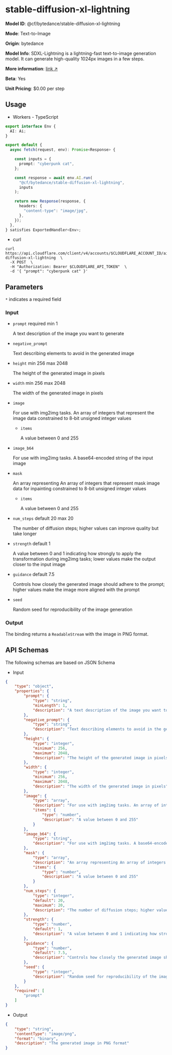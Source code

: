 #   stable-diffusion-xl-lightning

**Model ID**: @cf/bytedance/stable-diffusion-xl-lightning

**Mode**: Text-to-Image

**Origin**: bytedance

**Model Info**: SDXL-Lightning is a lightning-fast text-to-image generation model. It can generate high-quality 1024px images in a few steps.

**More information**: [link ↗](https://huggingface.co/ByteDance/SDXL-Lightning)

**Beta**: Yes

**Unit Pricing**: $0.00 per step

## Usage

- Workers - TypeScript
```ts
export interface Env {
  AI: Ai;
}

export default {
  async fetch(request, env): Promise<Response> {

    const inputs = {
      prompt: "cyberpunk cat",
    };

    const response = await env.AI.run(
      "@cf/bytedance/stable-diffusion-xl-lightning",
      inputs
    );

    return new Response(response, {
      headers: {
        "content-type": "image/jpg",
      },
    });
  },
} satisfies ExportedHandler<Env>;
```

- curl
```curl
curl https://api.cloudflare.com/client/v4/accounts/$CLOUDFLARE_ACCOUNT_ID/ai/run/@cf/bytedance/stable-diffusion-xl-lightning  \
  -X POST  \
  -H "Authorization: Bearer $CLOUDFLARE_API_TOKEN"  \
  -d '{ "prompt": "cyberpunk cat" }'
```


## Parameters

`*`  indicates a required field

### Input

-   `prompt`  required  min 1
    
    A text description of the image you want to generate
    
-   `negative_prompt`
    
    Text describing elements to avoid in the generated image
    
-   `height`  min 256  max 2048
    
    The height of the generated image in pixels
    
-   `width`  min 256  max 2048
    
    The width of the generated image in pixels
    
-   `image`
    
    For use with img2img tasks. An array of integers that represent the image data constrained to 8-bit unsigned integer values
    
    -   `items`
        
        A value between 0 and 255
        
-   `image_b64`
    
    For use with img2img tasks. A base64-encoded string of the input image
    
-   `mask`
    
    An array representing An array of integers that represent mask image data for inpainting constrained to 8-bit unsigned integer values
    
    -   `items`
        
        A value between 0 and 255
        
-   `num_steps`  default 20  max 20
    
    The number of diffusion steps; higher values can improve quality but take longer
    
-   `strength`  default 1
    
    A value between 0 and 1 indicating how strongly to apply the transformation during img2img tasks; lower values make the output closer to the input image
    
-   `guidance`  default 7.5
    
    Controls how closely the generated image should adhere to the prompt; higher values make the image more aligned with the prompt
    
-   `seed`
    
    Random seed for reproducibility of the image generation
    

### Output

The binding returns a  `ReadableStream`  with the image in PNG format.

## API Schemas

The following schemas are based on JSON Schema

-   Input
```json
{
    "type": "object",
    "properties": {
        "prompt": {
            "type": "string",
            "minLength": 1,
            "description": "A text description of the image you want to generate"
        },
        "negative_prompt": {
            "type": "string",
            "description": "Text describing elements to avoid in the generated image"
        },
        "height": {
            "type": "integer",
            "minimum": 256,
            "maximum": 2048,
            "description": "The height of the generated image in pixels"
        },
        "width": {
            "type": "integer",
            "minimum": 256,
            "maximum": 2048,
            "description": "The width of the generated image in pixels"
        },
        "image": {
            "type": "array",
            "description": "For use with img2img tasks. An array of integers that represent the image data constrained to 8-bit unsigned integer values",
            "items": {
                "type": "number",
                "description": "A value between 0 and 255"
            }
        },
        "image_b64": {
            "type": "string",
            "description": "For use with img2img tasks. A base64-encoded string of the input image"
        },
        "mask": {
            "type": "array",
            "description": "An array representing An array of integers that represent mask image data for inpainting constrained to 8-bit unsigned integer values",
            "items": {
                "type": "number",
                "description": "A value between 0 and 255"
            }
        },
        "num_steps": {
            "type": "integer",
            "default": 20,
            "maximum": 20,
            "description": "The number of diffusion steps; higher values can improve quality but take longer"
        },
        "strength": {
            "type": "number",
            "default": 1,
            "description": "A value between 0 and 1 indicating how strongly to apply the transformation during img2img tasks; lower values make the output closer to the input image"
        },
        "guidance": {
            "type": "number",
            "default": 7.5,
            "description": "Controls how closely the generated image should adhere to the prompt; higher values make the image more aligned with the prompt"
        },
        "seed": {
            "type": "integer",
            "description": "Random seed for reproducibility of the image generation"
        }
    },
    "required": [
        "prompt"
    ]
}
```

-   Output

```json
{
    "type": "string",
    "contentType": "image/png",
    "format": "binary",
    "description": "The generated image in PNG format"
}
```
